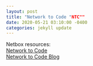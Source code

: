 ```yaml
---
layout: post
title: "Network to Code "NTC""
date: 2020-05-21 03:10:00 -0400
categories: jekyll update
---
```

Netbox resources:<br/>
[Network to Code][NTC-website]<br/>
[Network to Code Blog][NTC-blog]

[NTC-website]: https://www.networktocode.com/
[NTC-blog]: https://blog.networktocode.com/